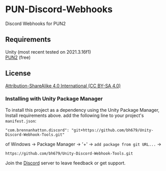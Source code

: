 # PUN-Discord-Webhooks
Discord Webhooks for PUN2

## Requirements
Unity (most recent tested on 2021.3.16f1) <br />
[PUN2](https://assetstore.unity.com/packages/tools/network/pun-2-free-119922) (free) 

## License
[Attribution-ShareAlike 4.0 International (CC BY-SA 4.0)](https://creativecommons.org/licenses/by-sa/4.0/)

### Installing with Unity Package Manager
To install this project as a dependency using the Unity Package Manager,
Install requirements above.
add the following line to your project's `manifest.json`:

```
"com.brennanhatton.discord": "git+https://github.com/bh679/Unity-Discord-Webhook-Tools.git"
```

of 
Windows -> Package Manager -> '+' -> `add package from git URL...` ->
```
https://github.com/bh679/Unity-Discord-Webhook-Tools.git
```

Join the [Discord](https://discord.gg/VC8gZ2GNHs "Join Discord server") server to leave feedback or get support.
